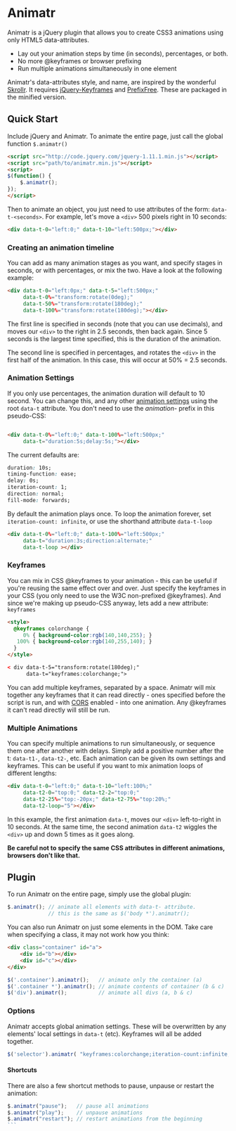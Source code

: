 # Animatr

Animatr is a jQuery plugin that allows you to create CSS3 animations using only HTML5 data-attributes.

 * Lay out your animation steps by time (in seconds), percentages, or both.
 * No more @keyframes or browser prefixing
 * Run multiple animations simultaneously in one element

Animatr's data-attributes style, and name, are inspired by the wonderful [Skrollr](https://github.com/Prinzhorn/skrollr). It requires [jQuery-Keyframes](https://github.com/jQueryKeyframes/jQuery.Keyframes) and [PrefixFree](http://leaverou.github.io/prefixfree/). These are packaged in the minified version.

## Quick Start

Include jQuery and Animatr. To animate the entire page, just call the global function `$.animatr()`

```html
<script src="http://code.jquery.com/jquery-1.11.1.min.js"></script>
<script src="path/to/animatr.min.js"></script>
<script>
$(function() {
    $.animatr();
});
</script>
```

Then to animate an object, you just need to use attributes of the form: `data-t-<seconds>`. For example, let's move a `<div>` 500 pixels right in 10 seconds:

```html
<div data-t-0="left:0;" data-t-10="left:500px;"></div>
```

### Creating an animation timeline

You can add as many animation stages as you want, and specify stages in seconds, or with percentages, or mix the two. Have a look at the following example:

```html
<div data-t-0="left:0px;" data-t-5="left:500px;"
     data-t-0%="transform:rotate(0deg);"
     data-t-50%="transform:rotate(180deg);"
     data-t-100%="transform:rotate(180deg);"></div>
```

The first line is specified in seconds (note that you can use decimals), and moves our `<div>` to the right in 2.5 seconds, then back again. Since 5 seconds is the largest time specified, this is the duration of the animation.

The second line is specified in percentages, and rotates the `<div>` in the first half of the animation. In this case, this will occur at 50% = 2.5 seconds.

### Animation Settings

If you only use percentages, the animation duration will default to 10 second. You can change this, and any other [animation settings](http://www.w3.org/TR/css3-animations/#contents) using the root `data-t` attribute. You don't need to use the _animation-_ prefix in this pseudo-CSS:

```html

<div data-t-0%="left:0;" data-t-100%="left:500px;"
     data-t="duration:5s;delay:5s;"></div>
```

The current defaults are:

```css
duration: 10s;
timing-function: ease;
delay: 0s;
iteration-count: 1;
direction: normal;
fill-mode: forwards;
```

By default the animation plays once. To loop the animation forever, set `iteration-count: infinite`, or use the shorthand attribute `data-t-loop`

```html
<div data-t-0%="left:0;" data-t-100%="left:500px;"
     data-t="duration:3s;direction:alternate;"
     data-t-loop ></div>
```
### Keyframes

You can mix in CSS @keyframes to your animation - this can be useful if you're reusing the same effect over and over. Just specify the keyframes in your CSS (you only need to use the W3C non-prefixed @keyframes). And since we're making up pseudo-CSS anyway, lets add a new attribute: `keyframes`

```html
<style>
  @keyframes colorchange {
     0% { background-color:rgb(140,140,255); }
   100% { background-color:rgb(140,255,140); }
  }
</style>

< div data-t-5="transform:rotate(180deg);"
      data-t="keyframes:colorchange;">

```

You can add multiple keyframes, separated by a space. Animatr will mix together any keyframes that it can read directly - ones specified before the script is run, and with [CORS](https://developer.mozilla.org/en-US/docs/Web/HTTP/Access_control_CORS) enabled - into one animation. Any @keyframes it can't read directly will still be run. 


### Multiple Animations

You can specify multiple animations to run simultaneously, or sequence them one after another with delays. Simply add a positive number after the t: `data-t1-`, `data-t2-`, etc. Each animation can be given its own settings and keyframes. This can be useful if you want to mix animation loops of different lengths:

```html
<div data-t-0="left:0;" data-t-10="left:100%;"
     data-t2-0="top:0;" data-t2-2="top:0;"
     data-t2-25%="top:-20px;" data-t2-75%="top:20%;"
	 data-t2-loop="5"></div>
```

In this example, the first animation `data-t`, moves our `<div>` left-to-right in 10 seconds. At the same time, the second animation `data-t2` wiggles the `<div>` up and down 5 times as it goes along.

**Be careful not to specify the same CSS attributes in different animations, browsers don't like that.**


## Plugin

To run Animatr on the entire page, simply use the global plugin:

```javascript
$.animatr(); // animate all elements with data-t- attribute.
             // this is the same as $('body *').animatr();
```

You can also run Animatr on just some elements in the DOM. Take care when specifying a class, it may not work how you think:

```html
<div class="container" id="a">
    <div id="b"></div>
    <div id="c"></div>
</div>
```

```javascript
$('.container').animatr();   // animate only the container (a)
$('.container *').animatr(); // animate contents of container (b & c)
$('div').animatr();          // animate all divs (a, b & c)
```

### Options

Animatr accepts global animation settings. These will be overwritten by any elements' local settings in `data-t` (etc). Keyframes will all be added together.

```javascript
$('selector').animatr( "keyframes:colorchange;iteration-count:infinite;" );
```

#### Shortcuts

There are also a few shortcut methods to pause, unpause or restart the animation:

````javascript
$.animatr("pause");   // pause all animations
$.animatr("play");    // unpause animations
$.animatr("restart"); // restart animations from the beginning
```

